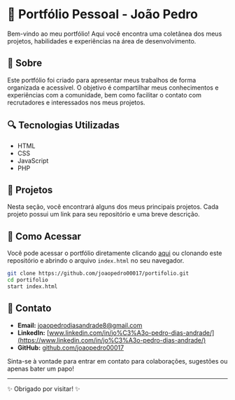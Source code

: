 # 🌟 Portfólio Pessoal - João Pedro

Bem-vindo ao meu portfólio! Aqui você encontra uma coletânea dos meus projetos, habilidades e experiências na área de desenvolvimento.

## 📝 Sobre
Este portfólio foi criado para apresentar meus trabalhos de forma organizada e acessível. O objetivo é compartilhar meus conhecimentos e experiências com a comunidade, bem como facilitar o contato com recrutadores e interessados nos meus projetos.

## 🔍 Tecnologias Utilizadas
- HTML
- CSS
- JavaScript
- PHP

## 💼 Projetos
Nesta seção, você encontrará alguns dos meus principais projetos. Cada projeto possui um link para seu repositório e uma breve descrição.

## 📢 Como Acessar
Você pode acessar o portfólio diretamente clicando [aqui](joaopedro00017.github.io/portifolio/) ou clonando este repositório e abrindo o arquivo `index.html` no seu navegador.

```bash
git clone https://github.com/joaopedro00017/portifolio.git
cd portifolio
start index.html
```

## 👤 Contato
- **Email:** joaopedrodiasandrade8@gmail.com  
- **LinkedIn:** [www.linkedin.com/in/jo%C3%A3o-pedro-dias-andrade/](https://www.linkedin.com/in/jo%C3%A3o-pedro-dias-andrade/)  
- **GitHub:** [github.com/joaopedro00017](https://github.com/joaopedro00017)  

Sinta-se à vontade para entrar em contato para colaborações, sugestões ou apenas bater um papo!

---
✨ Obrigado por visitar! ✨

